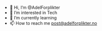 - 👋 Hi, I’m @AdelForplikter
- 👀 I’m interested in Tech
- 🌱 I’m currently learning 
- 📫 How to reach me post@adelforplikter.no

